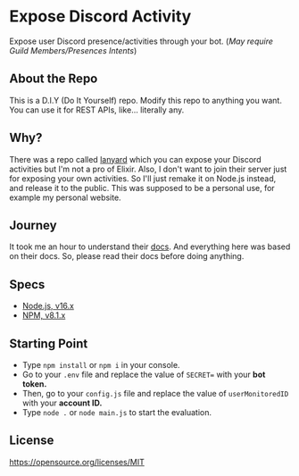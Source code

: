 # Expose Discord Activity
Expose user Discord presence/activities through your bot. (*May require Guild Members/Presences Intents*)

## About the Repo
This is a D.I.Y (Do It Yourself) repo.
Modify this repo to anything you want.
You can use it for REST APIs, like... literally any.

## Why?
There was a repo called [lanyard](https://github.com/Phineas/lanyard) which you can expose your Discord activities but I'm not a pro of Elixir.
Also, I don't want to join their server just for exposing your own activities.
So I'll just remake it on Node.js instead, and release it to the public.
This was supposed to be a personal use, for example my personal website.

## Journey
It took me an hour to understand their [docs](https://discord.com/developers/docs/topics/gateway).
And everything here was based on their docs. So, please read their docs before doing anything.

## Specs
- [Node.js, v16.x](https://nodejs.org)
- [NPM, v8.1.x](https://npmjs.org)

## Starting Point
- Type `npm install` or `npm i` in your console.
- Go to your `.env` file and replace the value of `SECRET=` with your **bot token.**
- Then, go to your `config.js` file and replace the value of `userMonitoredID` with your **account ID.**
- Type `node .` or `node main.js` to start the evaluation.

## License
https://opensource.org/licenses/MIT